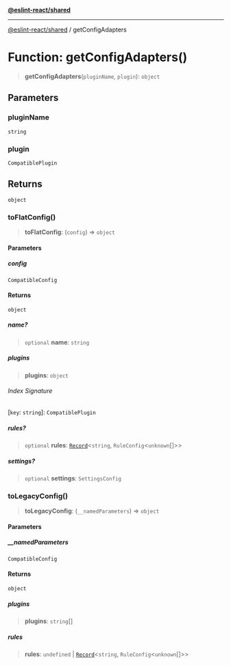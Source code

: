 [**@eslint-react/shared**](../README.md)

***

[@eslint-react/shared](../README.md) / getConfigAdapters

# Function: getConfigAdapters()

> **getConfigAdapters**(`pluginName`, `plugin`): `object`

## Parameters

### pluginName

`string`

### plugin

`CompatiblePlugin`

## Returns

`object`

### toFlatConfig()

> **toFlatConfig**: (`config`) => `object`

#### Parameters

##### config

`CompatibleConfig`

#### Returns

`object`

##### name?

> `optional` **name**: `string`

##### plugins

> **plugins**: `object`

###### Index Signature

\[`key`: `string`\]: `CompatiblePlugin`

##### rules?

> `optional` **rules**: [`Record`](https://www.typescriptlang.org/docs/handbook/utility-types.html#recordkeys-type)\<`string`, `RuleConfig`\<`unknown`[]\>\>

##### settings?

> `optional` **settings**: `SettingsConfig`

### toLegacyConfig()

> **toLegacyConfig**: (`__namedParameters`) => `object`

#### Parameters

##### \_\_namedParameters

`CompatibleConfig`

#### Returns

`object`

##### plugins

> **plugins**: `string`[]

##### rules

> **rules**: `undefined` \| [`Record`](https://www.typescriptlang.org/docs/handbook/utility-types.html#recordkeys-type)\<`string`, `RuleConfig`\<`unknown`[]\>\>
